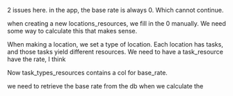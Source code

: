 2 issues here. in the app, the base rate is always 0. Which cannot continue.

when creating a new locations_resources, we fill in the 0 manually. We need some way to calculate this that makes sense.

When making a location, we set a type of location. Each location has tasks, and those tasks yield different resources. We need to have a task_resource have the rate, I think

Now task_types_resources contains a col for base_rate.

we need to retrieve the base rate from the db when we calculate the